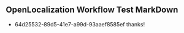 ## OpenLocalization Workflow Test MarkDown
* 64d25532-89d5-41e7-a99d-93aaef8585ef thanks!

<!--HONumber=Aug16_HO1-->


